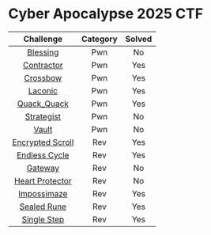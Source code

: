# Cyber Apocalypse 2025 CTF


|                   Challenge                   | Category | Solved |
| :-------------------------------------------: | :------: | :----: |
|          [Blessing](./pwn/blessing)           |   Pwn    |   No   |
|        [Contractor](./pwn/Contractor)         |   Pwn    |  Yes   |
|          [Crossbow](./pwn/Crossbow)           |   Pwn    |  Yes   |
|           [Laconic](./pwn/Laconic)            |   Pwn    |  Yes   |
|       [Quack_Quack](./pwn/Quack_Quack)        |   Pwn    |  Yes   |
|        [Strategist](./pwn/Strategist)         |   Pwn    |   No   |
|             [Vault](./pwn/Vault)              |   Pwn    |   No   |
| [Encrypted Scroll](./rev/rev_encryptedscroll) |   Rev    |  Yes   |
|    [Endless Cycle](./rev/rev_endlesscycle)    |   Rev    |  Yes   |
|         [Gateway](./rev/rev_gateway)          |   Rev    |   No   |
| [Heart Protector](./rev/rev_heart_protector)  |   Rev    |   No   |
|     [Impossimaze](./rev/rev_impossimaze)      |   Rev    |  Yes   |
|      [Sealed Rune](./rev/rev_sealedrune)      |   Rev    |  Yes   |
|      [Single Step](./rev/rev_singlestep)      |   Rev    |  Yes   |
